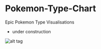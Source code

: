 # Pokemon-Type-Chart
Epic Pokemon Type Visualisations

- under construction

![alt tag](http://i.imgur.com/E2CxVYq.jpg)
